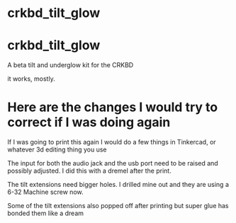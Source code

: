 # crkbd_tilt_glow
# crkbd_tilt_glow

A beta tilt and underglow kit for the CRKBD

it works, mostly.
# Here are the changes I would try to correct if I was doing again

If I was going to print this again I would do a few things in Tinkercad, or whatever 3d editing thing you use

The input for both the audio jack and the usb port need to be raised and possibly adjusted. I did this with a dremel after the print.

The tilt extensions need bigger holes. I drilled mine out and they are using a 6-32 Machine screw now.

Some of the tilt extensions also popped off after printing but super glue has bonded them like a dream

